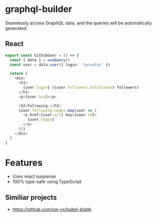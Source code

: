 # graphql-builder

Seamlessly access GraphQL data, and the queries will be automatically generated.

## React

```typescript
export const GithubUser = () => {
  const { data } = useQuery()
  const user = data.user({ login: 'torvalds' })

  return (
    <div>
      <h1>
        {user.login} ({user.followers.totalCount} followers)
      </h1>
      <p>{user.bio}</p>

      <h2>Following:</h2>
      {user.following.nodes.map(user => (
        <a href={user.url} key={user.id}>
          {user.login}
        </a>
      ))}
    </div>
  )
}
```

# Features

- Uses react suspense
- 100% type-safe using TypeScript

## Similiar projects

- https://github.com/sw-yx/babel-blade
